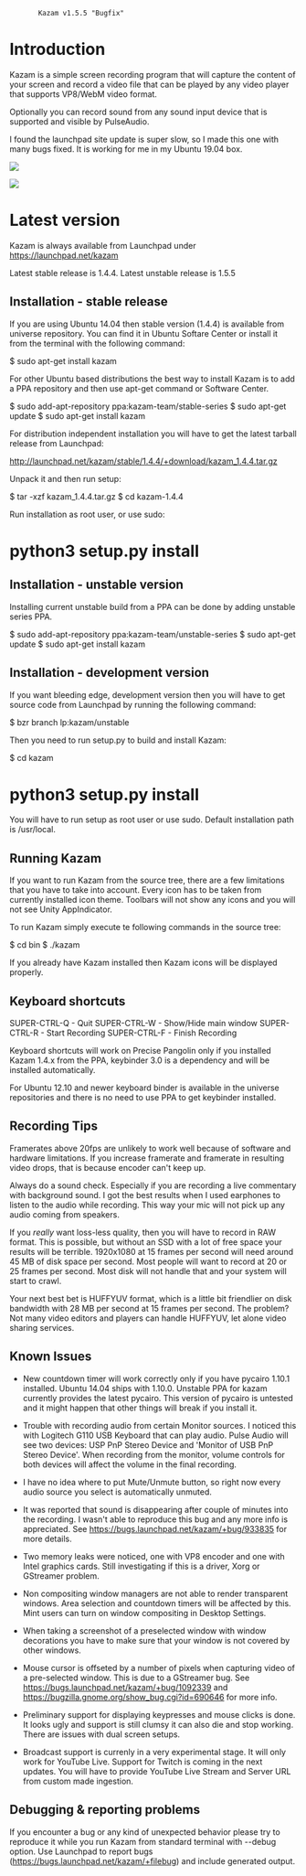 
           Kazam v1.5.5 "Bugfix"


# Introduction


Kazam is a simple screen recording program that will capture the content
of your screen and record a video file that can be played by any video
player that supports VP8/WebM video format.

Optionally you can record sound from any sound input device that is
supported and visible by PulseAudio.

I found the launchpad site update is super slow, so I made this one with many bugs fixed. It is working for me in my Ubuntu 19.04 box.

![](img/Kazam_001.png)

![](img/Kazam_002.png)


# Latest version


Kazam is always available from Launchpad under https://launchpad.net/kazam

Latest stable release is 1.4.4.
Latest unstable release is 1.5.5


Installation - stable release
-----------------------------

If you are using Ubuntu 14.04 then stable version (1.4.4) is available from
universe repository. You can find it in Ubuntu Softare Center or install it
from the terminal with the following command:

$ sudo apt-get install kazam

For other Ubuntu based distributions the best way to install Kazam is
to add a PPA repository and then use apt-get command or Software Center.

$ sudo add-apt-repository ppa:kazam-team/stable-series
$ sudo apt-get update
$ sudo apt-get install kazam

For distribution independent installation you will have to get the latest
tarball release from Launchpad:

http://launchpad.net/kazam/stable/1.4.4/+download/kazam_1.4.4.tar.gz

Unpack it and then run setup:

   $ tar -xzf kazam_1.4.4.tar.gz
   $ cd kazam-1.4.4

Run installation as root user, or use sudo:

   # python3 setup.py install


Installation - unstable version
-------------------------------

Installing current unstable build from a PPA can be done by adding
unstable series PPA.

$ sudo add-apt-repository ppa:kazam-team/unstable-series
$ sudo apt-get update
$ sudo apt-get install kazam


Installation - development version
----------------------------------

If you want bleeding edge, development version then you will have to get
source code from Launchpad by running the following command:

   $ bzr branch lp:kazam/unstable

Then you need to run setup.py to build and install Kazam:

   $ cd kazam
   # python3 setup.py install

You will have to run setup as root user or use sudo. Default installation
path is /usr/local.


Running Kazam
-------------

If you want to run Kazam from the source tree, there are a few limitations
that you have to take into account. Every icon has to be taken from
currently installed icon theme. Toolbars will not show any icons and you
will not see Unity AppIndicator.

To run Kazam simply execute te following commands in the source tree:

$ cd bin
$ ./kazam

If you already have Kazam installed then Kazam icons will be displayed
properly.


Keyboard shortcuts
------------------

SUPER-CTRL-Q - Quit
SUPER-CTRL-W - Show/Hide main window
SUPER-CTRL-R - Start Recording
SUPER-CTRL-F - Finish Recording

Keyboard shortcuts will work on Precise Pangolin only if you installed
Kazam 1.4.x from the PPA, keybinder 3.0 is a dependency and will be installed
automatically.

For Ubuntu 12.10 and newer keyboard binder is available in the universe
repositories and there is no need to use PPA to get keybinder installed.


Recording Tips
--------------

Framerates above 20fps are unlikely to work well because of software and
hardware limitations. If you increase framerate and framerate in
resulting video drops, that is because encoder can't keep up.

Always do a sound check. Especially if you are recording a live commentary
with background sound. I got the best results when I used earphones to listen
to the audio while recording. This way your mic will not pick up any audio
coming from speakers.

If you _really_ want loss-less quality, then you will have to record in RAW
format. This is possible, but without an SSD with a lot of free space your
results will be terrible. 1920x1080 at 15 frames per second will need
around 45 MB of disk space per second. Most people will want to record at
20 or 25 frames per second. Most disk will not handle that and your
system will start to crawl.

Your next best bet is HUFFYUV format, which is a little bit friendlier on
disk bandwidth with 28 MB per second at 15 frames per second. The problem?
Not many video editors and players can handle HUFFYUV, let alone video
sharing services.


Known Issues
------------

- New countdown timer will work correctly only if you have pycairo 1.10.1
installed. Ubuntu 14.04 ships with 1.10.0. Unstable PPA for kazam currently
provides the latest pycairo. This version of pycairo is untested and it might
happen that other things will break if you install it.

- Trouble with recording audio from certain Monitor sources. I noticed
this with Logitech G110 USB Keyboard that can play audio. Pulse
Audio will see two devices: USP PnP Stereo Device and 'Monitor of USB PnP
Stereo Device'. When recording from the monitor, volume controls for
both devices will affect the volume in the final recording.

- I have no idea where to put Mute/Unmute button, so right now every audio
source you select is automatically unmuted.

- It was reported that sound is disappearing after couple of minutes into
the recording. I wasn't able to reproduce this bug and any more info is
appreciated. See https://bugs.launchpad.net/kazam/+bug/933835 for more
details.

- Two memory leaks were noticed, one with VP8 encoder and one with Intel
graphics cards. Still investigating if this is a driver, Xorg or
GStreamer problem.

- Non compositing window managers are not able to render transparent
windows. Area selection and countdown timers will be affected by this.
Mint users can turn on window compositing in Desktop Settings.

- When taking a screenshot of a preselected window with window decorations
you have to make sure that your window is not covered by other windows.

- Mouse cursor is offseted by a number of pixels when capturing video of a
pre-selected window. This is due to a GStreamer bug.
See https://bugs.launchpad.net/kazam/+bug/1092339 and
https://bugzilla.gnome.org/show_bug.cgi?id=690646 for more info.

- Preliminary support for displaying keypresses and mouse clicks is done.
It looks ugly and support is still clumsy it can also die and stop working.
There are issues with dual screen setups.

- Broadcast support is currenly in a very experimental stage. It will only
work for YouTube Live. Support for Twitch is coming in the next updates.
You will have to provide YouTube Live Stream and Server URL from custom made
ingestion.


Debugging & reporting problems
------------------------------

If you encounter a bug or any kind of unexpected behavior please try to
reproduce it while you run Kazam from standard terminal with --debug option.
Use Launchpad to report bugs (https://bugs.launchpad.net/kazam/+filebug) and
include generated output.

